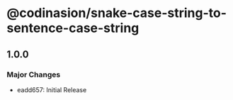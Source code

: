# @codinasion/snake-case-string-to-sentence-case-string

## 1.0.0

### Major Changes

- eadd657: Initial Release
